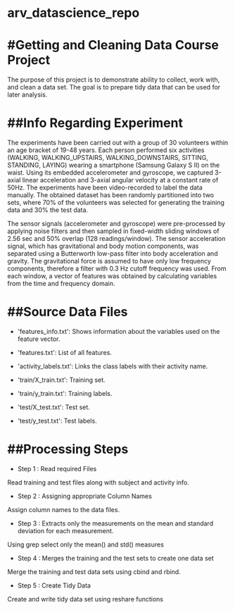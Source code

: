 # arv_datascience_repo

#Getting and Cleaning Data Course Project
===========================================

The purpose of this project is to demonstrate ability to collect, work with, and clean a data set. 
The goal is to prepare tidy data that can be used for later analysis.

##Info Regarding Experiment
==========================
The experiments have been carried out with a group of 30 volunteers within an age bracket of 19-48 years. 
Each person performed six activities (WALKING, WALKING_UPSTAIRS, WALKING_DOWNSTAIRS, SITTING, STANDING, LAYING) wearing a smartphone (Samsung Galaxy S II) on the waist. 
Using its embedded accelerometer and gyroscope, we captured 3-axial linear acceleration and 3-axial angular velocity at a constant rate of 50Hz. 
The experiments have been video-recorded to label the data manually. The obtained dataset has been randomly partitioned into two sets, 
where 70% of the volunteers was selected for generating the training data and 30% the test data. 

The sensor signals (accelerometer and gyroscope) were pre-processed by applying noise filters and then sampled in fixed-width sliding windows of 2.56 sec 
and 50% overlap (128 readings/window). The sensor acceleration signal, which has gravitational and body motion components, was separated using a Butterworth 
low-pass filter into body acceleration and gravity. The gravitational force is assumed to have only low frequency components, 
therefore a filter with 0.3 Hz cutoff frequency was used. From each window, a vector of features was obtained by calculating variables from the time and frequency domain. 

##Source Data Files
==========================
* 'features_info.txt': Shows information about the variables used on the feature vector.

* 'features.txt': List of all features.

* 'activity_labels.txt': Links the class labels with their activity name.

* 'train/X_train.txt': Training set.

* 'train/y_train.txt': Training labels.

* 'test/X_test.txt': Test set.

* 'test/y_test.txt': Test labels.

##Processing Steps
==========================

* Step 1 : Read required Files

Read training and test files along with subject and activity info.

* Step 2 : Assigning appropriate Column Names

Assign column names to the data files.

* Step 3 : Extracts only the measurements on the mean and standard deviation for each measurement.

Using grep select only the mean() and std() measures

* Step 4 : Merges the training and the test sets to create one data set

Merge the training and test data sets using cbind and rbind.

* Step 5 : Create Tidy Data

Create and write tidy data set using reshare functions





